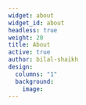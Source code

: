 ```yaml
---
widget: about
widget_id: about
headless: true
weight: 20
title: About
active: true
author: bilal-shaikh
design:
  columns: "1"
  background:
    image:
---
```

